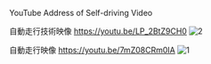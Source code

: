YouTube Address of Self-driving Video



自動走行技術映像
https://youtu.be/LP_2BtZ9CH0
![2](https://user-images.githubusercontent.com/55978194/84866198-567f3300-b0b4-11ea-80e7-5554df0d0e06.png)





自動走行映像
https://youtu.be/7mZ08CRm0IA
![1](https://user-images.githubusercontent.com/55978194/84866440-b1b12580-b0b4-11ea-97a2-c3d2a689c2c1.png)
